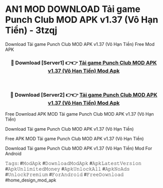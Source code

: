 # AN1 MOD DOWNLOAD Tải game Punch Club MOD APK v1.37 (Vô Hạn Tiền) - 3tzqj
Download Tải game Punch Club MOD APK v1.37 (Vô Hạn Tiền) Free Mod APK

<div align="center">
<h3>🔴 Download [Server1] 👉👉 <a href="https://apk-comot.site?title=Tải_game_Punch_Club_MOD_APK_v1.37_(Vô_Hạn_Tiền)">Tải game Punch Club MOD APK v1.37 (Vô Hạn Tiền) Mod Apk</a></h3><br>

<h3>🔴 Download [Server2] 👉👉 <a href="https://apk-comot.site?title=Tải_game_Punch_Club_MOD_APK_v1.37_(Vô_Hạn_Tiền)">Tải game Punch Club MOD APK v1.37 (Vô Hạn Tiền) Mod Apk</a></h3>
</div>


Free Download APK MOD Tải game Punch Club MOD APK v1.37 (Vô Hạn Tiền)

Download Tải game Punch Club MOD APK v1.37 (Vô Hạn Tiền) 

Free APK MOD Tải game Punch Club MOD APK v1.37 (Vô Hạn Tiền) 

Download Tải game Punch Club MOD APK v1.37 (Vô Hạn Tiền) Mod For Android

𝚃𝚊𝚐𝚜: #𝙼𝚘𝚍𝙰𝚙𝚔 #𝙳𝚘𝚠𝚗𝚕𝚘𝚊𝚍𝙼𝚘𝚍𝙰𝚙𝚔 #𝙰𝚙𝚔𝙻𝚊𝚝𝚎𝚜𝚝𝚅𝚎𝚛𝚜𝚒𝚘𝚗 #𝙰𝚙𝚔𝚄𝚗𝚕𝚒𝚖𝚒𝚝𝚎𝚍𝙼𝚘𝚗𝚎𝚢 #𝙰𝚙𝚔𝚄𝚗𝚕𝚘𝚌𝚔𝙰𝚕𝚕 #𝙰𝚙𝚔𝙽𝚘𝙰𝚍𝚜 #𝚄𝚗𝚕𝚘𝚌𝚔𝙿𝚛𝚎𝚖𝚒𝚞𝚖 #𝙵𝚘𝚛𝙰𝚗𝚍𝚛𝚘𝚒𝚍 #𝙵𝚛𝚎𝚎𝙳𝚘𝚠𝚗𝚕𝚘𝚊𝚍 #home_design_mod_apk